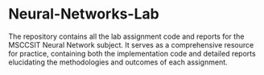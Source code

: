 # Neural-Networks-Lab
The repository contains all the lab assignment code and reports for the MSCCSIT Neural Network subject. It serves as a comprehensive resource for practice, containing both the implementation code and detailed reports elucidating the methodologies and outcomes of each assignment. 
